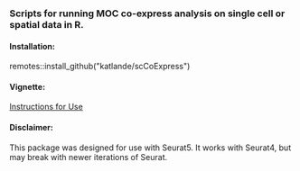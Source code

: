 ### Scripts for running MOC co-express analysis on single cell or spatial data in R.

#### Installation:
remotes::install_github("katlande/scCoExpress")

#### Vignette:
[Instructions for Use](https://github.com/katlande/scCoExpress/blob/main/scCoExpress.md)

#### Disclaimer:
This package was designed for use with Seurat5. It works with Seurat4, but may break with newer iterations of Seurat.
